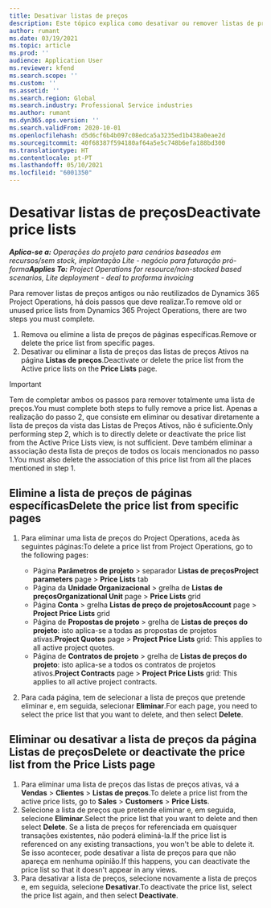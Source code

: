 ```yaml
---
title: Desativar listas de preços
description: Este tópico explica como desativar ou remover listas de preços não reutilizadas ou antigas.
author: rumant
ms.date: 03/19/2021
ms.topic: article
ms.prod: ''
audience: Application User
ms.reviewer: kfend
ms.search.scope: ''
ms.custom: ''
ms.assetid: ''
ms.search.region: Global
ms.search.industry: Professional Service industries
ms.author: rumant
ms.dyn365.ops.version: ''
ms.search.validFrom: 2020-10-01
ms.openlocfilehash: d5d6cf6b4b097c08edca5a3235ed1b438a0eae2d
ms.sourcegitcommit: 40f68387f594180af64a5e5c748b6efa188bd300
ms.translationtype: HT
ms.contentlocale: pt-PT
ms.lasthandoff: 05/10/2021
ms.locfileid: "6001350"
---
```

# <a name="deactivate-price-lists"></a><span data-ttu-id="e0822-103">Desativar listas de preços</span><span class="sxs-lookup"><span data-stu-id="e0822-103">Deactivate price lists</span></span> 

<span data-ttu-id="e0822-104">_**Aplica-se a:** Operações do projeto para cenários baseados em recursos/sem stock, implantação Lite - negócio para faturação pró-forma_</span><span class="sxs-lookup"><span data-stu-id="e0822-104">_**Applies To:** Project Operations for resource/non-stocked based scenarios, Lite deployment - deal to proforma invoicing_</span></span>

<span data-ttu-id="e0822-105">Para remover listas de preços antigos ou não reutilizados de Dynamics 365 Project Operations, há dois passos que deve realizar.</span><span class="sxs-lookup"><span data-stu-id="e0822-105">To remove old or unused price lists from Dynamics 365 Project Operations, there are two steps you must complete.</span></span> 

1. <span data-ttu-id="e0822-106">Remova ou elimine a lista de preços de páginas específicas.</span><span class="sxs-lookup"><span data-stu-id="e0822-106">Remove or delete the price list from specific pages.</span></span>
2. <span data-ttu-id="e0822-107">Desativar ou eliminar a lista de preços das listas de preços Ativos na página **Listas de preços**.</span><span class="sxs-lookup"><span data-stu-id="e0822-107">Deactivate or delete the price list from the Active price lists on the **Price Lists** page.</span></span>

>[!IMPORTANT]
> <span data-ttu-id="e0822-108">Tem de completar ambos os passos para remover totalmente uma lista de preços.</span><span class="sxs-lookup"><span data-stu-id="e0822-108">You must complete both steps to fully remove a price list.</span></span> <span data-ttu-id="e0822-109">Apenas a realização do passo 2, que consiste em eliminar ou desativar diretamente a lista de preços da vista das Listas de Preços Ativos, não é suficiente.</span><span class="sxs-lookup"><span data-stu-id="e0822-109">Only performing step 2, which is to directly delete or deactivate the price list from the Active Price Lists view, is not sufficient.</span></span> <span data-ttu-id="e0822-110">Deve também eliminar a associação desta lista de preços de todos os locais mencionados no passo 1.</span><span class="sxs-lookup"><span data-stu-id="e0822-110">You must also delete the association of this price list from all the places mentioned in step 1.</span></span>

## <a name="delete-the-price-list-from-specific-pages"></a><span data-ttu-id="e0822-111">Elimine a lista de preços de páginas específicas</span><span class="sxs-lookup"><span data-stu-id="e0822-111">Delete the price list from specific pages</span></span>
1. <span data-ttu-id="e0822-112">Para eliminar uma lista de preços do Project Operations, aceda às seguintes páginas:</span><span class="sxs-lookup"><span data-stu-id="e0822-112">To delete a price list from Project Operations, go to the following pages:</span></span>  

      - <span data-ttu-id="e0822-113">Página **Parâmetros de projeto** > separador **Listas de preços**</span><span class="sxs-lookup"><span data-stu-id="e0822-113">**Project parameters** page > **Price Lists** tab</span></span>
      - <span data-ttu-id="e0822-114">Página da **Unidade Organizacional** > grelha de **Listas de preços**</span><span class="sxs-lookup"><span data-stu-id="e0822-114">**Organizational Unit** page > **Price Lists** grid</span></span>
      - <span data-ttu-id="e0822-115">Página **Conta** > grelha **Listas de preço de projetos**</span><span class="sxs-lookup"><span data-stu-id="e0822-115">**Account** page > **Project Price Lists** grid</span></span>
      - <span data-ttu-id="e0822-116">Página de **Propostas de projeto** > grelha de **Listas de preços do projeto**: isto aplica-se a todas as propostas de projetos ativas.</span><span class="sxs-lookup"><span data-stu-id="e0822-116">**Project Quotes** page > **Project Price Lists** grid: This applies to all active project quotes.</span></span>
      - <span data-ttu-id="e0822-117">Página de **Contratos de projeto** > grelha de **Listas de preços do projeto**: isto aplica-se a todos os contratos de projetos ativos.</span><span class="sxs-lookup"><span data-stu-id="e0822-117">**Project Contracts** page > **Project Price Lists** grid: This applies to all active project contracts.</span></span>

 2. <span data-ttu-id="e0822-118">Para cada página, tem de selecionar a lista de preços que pretende eliminar e, em seguida, selecionar **Eliminar**.</span><span class="sxs-lookup"><span data-stu-id="e0822-118">For each page, you need to select the price list that you want to delete, and then select **Delete**.</span></span> 
 
## <a name="delete-or-deactivate-the-price-list-from-the-price-lists-page"></a><span data-ttu-id="e0822-119">Eliminar ou desativar a lista de preços da página Listas de preços</span><span class="sxs-lookup"><span data-stu-id="e0822-119">Delete or deactivate the price list from the Price Lists page</span></span>
 
1. <span data-ttu-id="e0822-120">Para eliminar uma lista de preços das listas de preços ativas, vá a **Vendas** > **Clientes** > **Listas de preços**.</span><span class="sxs-lookup"><span data-stu-id="e0822-120">To delete a price list from the active price lists, go to **Sales** > **Customers** > **Price Lists**.</span></span> 
2. <span data-ttu-id="e0822-121">Selecione a lista de preços que pretende eliminar e, em seguida, selecione **Eliminar**.</span><span class="sxs-lookup"><span data-stu-id="e0822-121">Select the price list that you want to delete and then select **Delete**.</span></span> <span data-ttu-id="e0822-122">Se a lista de preços for referenciada em quaisquer transações existentes, não poderá eliminá-la.</span><span class="sxs-lookup"><span data-stu-id="e0822-122">If the price list is referenced on any existing transactions, you won't be able to delete it.</span></span> <span data-ttu-id="e0822-123">Se isso acontecer, pode desativar a lista de preços para que não apareça em nenhuma opinião.</span><span class="sxs-lookup"><span data-stu-id="e0822-123">If this happens, you can deactivate the price list so that it doesn't appear in any views.</span></span> 
3. <span data-ttu-id="e0822-124">Para desativar a lista de preços, selecione novamente a lista de preços e, em seguida, selecione **Desativar**.</span><span class="sxs-lookup"><span data-stu-id="e0822-124">To deactivate the price list, select the price list again, and then select **Deactivate**.</span></span>   

